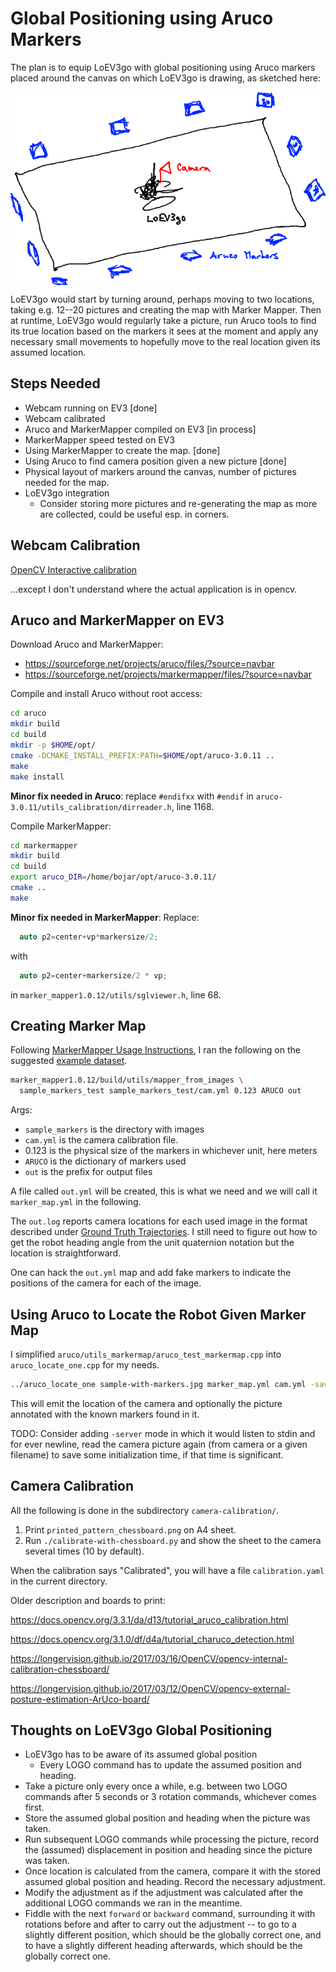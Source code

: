 # Global Positioning using Aruco Markers

The plan is to equip LoEV3go with global positioning using Aruco markers placed
around the canvas on which LoEV3go is drawing, as sketched here:

<img align="center" src="arucoloc-idea.png"/>

LoEV3go would start by turning around, perhaps moving to two locations,
taking e.g. 12--20 pictures and creating the map with Marker Mapper. Then at
runtime, LoEV3go would regularly take a
picture, run Aruco tools to find its true location based on the markers it sees
at
the moment and apply any necessary small movements to hopefully move to the
real location given its assumed location.

## Steps Needed

- Webcam running on EV3 [done]
- Webcam calibrated
- Aruco and MarkerMapper compiled on EV3 [in process]
- MarkerMapper speed tested on EV3
- Using MarkerMapper to create the map. [done]
- Using Aruco to find camera position given a new picture [done]
- Physical layout of markers around the canvas, number of pictures needed for
  the map.
- LoEV3go integration
  - Consider storing more pictures and re-generating the map as more are collected, could be useful esp. in corners.

## Webcam Calibration

[OpenCV Interactive calibration](https://docs.opencv.org/3.4.1/d7/d21/tutorial_interactive_calibration.html)

...except I don't understand where the actual application is in opencv.

## Aruco and MarkerMapper on EV3

Download Aruco and MarkerMapper:
- https://sourceforge.net/projects/aruco/files/?source=navbar
- https://sourceforge.net/projects/markermapper/files/?source=navbar

Compile and install Aruco without root access:

```bash
cd aruco
mkdir build
cd build
mkdir -p $HOME/opt/
cmake -DCMAKE_INSTALL_PREFIX:PATH=$HOME/opt/aruco-3.0.11 ..
make
make install
```

**Minor fix needed in Aruco**: replace ``#endifxx`` with ``#endif`` in
``aruco-3.0.11/utils_calibration/dirreader.h``, line 1168.


Compile MarkerMapper:

```bash
cd markermapper
mkdir build
cd build
export aruco_DIR=/home/bojar/opt/aruco-3.0.11/
cmake ..
make
```

**Minor fix needed in MarkerMapper**: Replace:
```C
  auto p2=center+vp*markersize/2;
```
with
```C
  auto p2=center+markersize/2 * vp;
```
in ``marker_mapper1.0.12/utils/sglviewer.h``, line 68.

## Creating Marker Map

Following [MarkerMapper Usage Instructions](http://www.uco.es/investiga/grupos/ava/node/57), I ran the following on the suggested [example dataset](https://sourceforge.net/projects/markermapper/files/test_data/).

```bash
marker_mapper1.0.12/build/utils/mapper_from_images \
  sample_markers_test sample_markers_test/cam.yml 0.123 ARUCO out
```

Args:
- ``sample_markers`` is the directory with images
- ``cam.yml`` is the camera calibration file.
- 0.123 is the physical size of the markers in whichever unit, here meters
- ``ARUCO`` is the dictionary of markers used
- ``out`` is the prefix for output files

A file called ``out.yml`` will be created, this is what we need and we will
call it ``marker_map.yml`` in the following.

The ``out.log`` reports camera locations for each used image in the format
described under [Ground Truth Trajectories](https://vision.in.tum.de/data/datasets/rgbd-dataset/file_formats).
I still need to figure out how to get the robot heading angle from the unit
quaternion notation but the location is straightforward.

One can hack the ``out.yml`` map and add fake markers to indicate the positions of the camera for each of the image.

## Using Aruco to Locate the Robot Given Marker Map

I simplified ``aruco/utils_markermap/aruco_test_markermap.cpp`` into ``aruco_locate_one.cpp`` for my needs.

```bash
../aruco_locate_one sample-with-markers.jpg marker_map.yml cam.yml -save sample-with-markers.annotated.jpg
```

This will emit the location of the camera and optionally the picture annotated
with the known markers found in it.

TODO: Consider adding ``-server`` mode in which it would listen to stdin and
for ever newline, read the camera picture again (from camera or a given
filename) to save some initialization time, if that time is significant.

## Camera Calibration

All the following is done in the subdirectory ``camera-calibration/``.

1. Print ``printed_pattern_chessboard.png`` on A4 sheet.
2. Run ``./calibrate-with-chessboard.py`` and show the sheet to the camera several times (10 by default).

When the calibration says "Calibrated", you will have a file ``calibration.yaml`` in the current directory.

Older description and boards to print:

https://docs.opencv.org/3.3.1/da/d13/tutorial_aruco_calibration.html

https://docs.opencv.org/3.1.0/df/d4a/tutorial_charuco_detection.html

https://longervision.github.io/2017/03/16/OpenCV/opencv-internal-calibration-chessboard/

https://longervision.github.io/2017/03/12/OpenCV/opencv-external-posture-estimation-ArUco-board/

## Thoughts on LoEV3go Global Positioning

- LoEV3go has to be aware of its assumed global position
  - Every LOGO command has to update the assumed position and heading.
- Take a picture only every once a while, e.g. between two LOGO commands after
  5 seconds or 3 rotation commands, whichever comes first.
- Store the assumed global position and heading when the picture was taken.
- Run subsequent LOGO commands while processing the picture, record the
  (assumed) displacement in position and heading since the picture was taken.
- Once location is calculated from the camera, compare it with the stored
  assumed global position and heading. Record the necessary adjustment.
- Modify the adjustment as if the adjustment was calculated after the
  additional LOGO commands we ran in the meantime.
- Fiddle with the next ``forward`` or ``backward`` command, surrounding it with
  rotations before and after to carry out the adjustment -- to go to a slightly
  different position, which should be the globally correct one, and to have a
  slightly different heading afterwards, which should be the globally correct
  one.

